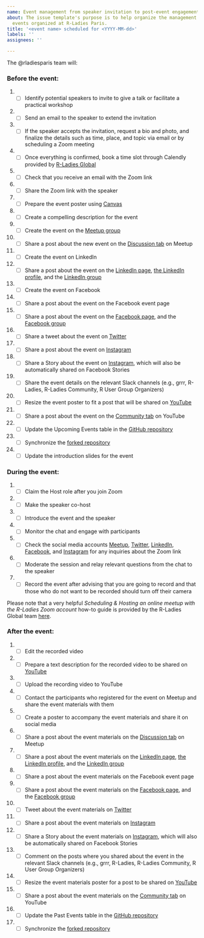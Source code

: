 ```yaml
---
name: Event management from speaker invitation to post-event engagement
about: The issue template's purpose is to help organize the management of the new
  events organized at R-Ladies Paris.
title: '<event name> scheduled for <YYYY-MM-dd>'
labels: ''
assignees: ''

---
```


The @rladiesparis team will:

### Before the event:

1. -  [ ] Identify potential speakers to invite to give a talk or facilitate a practical workshop
2. -  [ ] Send an email to the speaker to extend the invitation
3. -  [ ] If the speaker accepts the invitation, request a bio and photo, and finalize the details such as time, place, and topic via email or by scheduling a Zoom meeting
4. -  [ ] Once everything is confirmed, book a time slot through Calendly provided by [R-Ladies Global](https://rladies.org/)
5. -  [ ] Check that you receive an email with the Zoom link
6. -  [ ] Share the Zoom link with the speaker
7. -  [ ] Prepare the event poster using [Canvas](https://www.canva.com/)
8. -  [ ] Create a compelling description for the event
9. -  [ ] Create the event on the [Meetup group](https://www.meetup.com/rladies-paris/)
10. -  [ ] Share a post about the new event on the [Discussion tab](https://www.meetup.com/rladies-paris/discussions/) on Meetup
11. -  [ ] Create the event on LinkedIn
12. -  [ ] Share a post about the event on the [LinkedIn page](https://www.linkedin.com/company/r-ladies-paris/), [the LinkedIn profile](https://www.linkedin.com/in/r-ladies-paris/), and the [LinkedIn group](https://www.linkedin.com/groups/12684923/)
13. -  [ ] Create the event on Facebook
14. -  [ ] Share a post about the event on the Facebook event page
15. -  [ ] Share a post about the event on the [Facebook page](https://fb.me/RLadiesParis), and the [Facebook group](https://www.facebook.com/groups/1771828013098557)
16. -  [ ] Share a tweet about the event on [Twitter](https://twitter.com/RLadiesParis)
17. -  [ ] Share a post about the event on [Instagram](https://www.instagram.com/rladiesparis/)
18. -  [ ] Share a Story about the event on [Instagram](https://www.instagram.com/rladiesparis/), which will also be automatically shared on Facebook Stories
19. -  [ ] Share the event details on the relevant Slack channels (e.g., grrr, R-Ladies, R-Ladies Community, R User Group Organizers)
20. -  [ ] Resize the event poster to fit a post that will be shared on [YouTube](https://www.youtube.com/@rladiesparis/videos)
21. -  [ ] Share a post about the event on the [Community tab](https://www.youtube.com/@rladiesparis/community) on YouTube
22. -  [ ] Update the Upcoming Events table in the [GitHub repository](https://github.com/rladiesparis/Meetups-materials)
23. -  [ ] Synchronize the [forked repository](https://github.com/R-Ladies-Paris/Meetups-materials)
24. -  [ ] Update the introduction slides for the event

### During the event:

1. - [ ] Claim the Host role after you join Zoom
2. - [ ] Make the speaker co-host
3. - [ ] Introduce the event and the speaker
4. - [ ] Monitor the chat and engage with participants
5. - [ ] Check the social media accounts [Meetup](https://www.meetup.com/rladies-paris/), [Twitter](https://twitter.com/RLadiesParis), [LinkedIn](https://www.linkedin.com/company/r-ladies-paris/), [Facebook](https://fb.me/RLadiesParis), and [Instagram](https://www.instagram.com/rladiesparis/) for any inquiries about the Zoom link
6. - [ ] Moderate the session and relay relevant questions from the chat to the speaker
7. - [ ] Record the event after advising that you are going to record and that those who do not want to be recorded should turn off their camera

Please note that a very helpful _Scheduling & Hosting an online meetup with the R-Ladies Zoom account_ how-to guide is provided by the R-Ladies Global team [here](https://guide.rladies.org/organization/events/online/).
  
### After the event:

1. - [ ] Edit the recorded video
2. - [ ] Prepare a text description for the recorded video to be shared on [YouTube](https://www.youtube.com/@rladiesparis/videos)
3. - [ ] Upload the recording video to YouTube
4. - [ ] Contact the participants who registered for the event on Meetup and share the event materials with them
5. - [ ] Create a poster to accompany the event materials and share it on social media
6. - [ ] Share a post about the event materials on the [Discussion tab](https://www.meetup.com/rladies-paris/discussions/) on Meetup
7. - [ ] Share a post about the event materials on the [LinkedIn page](https://www.linkedin.com/company/r-ladies-paris/), [the LinkedIn profile](https://www.linkedin.com/in/r-ladies-paris/), and the [LinkedIn group](https://www.linkedin.com/groups/12684923/)
8. - [ ] Share a post about the event materials on the Facebook event page
9. - [ ] Share a post about the event materials on the [Facebook page](https://fb.me/RLadiesParis), and the [Facebook group](https://www.facebook.com/groups/1771828013098557)
10. - [ ] Tweet about the event materials on [Twitter](https://twitter.com/RLadiesParis)
11. - [ ] Share a post about the event materials on [Instagram](https://www.instagram.com/rladiesparis/) 
12. - [ ] Share a Story about the event materials on [Instagram](https://www.instagram.com/rladiesparis/), which will also be automatically shared on Facebook Stories
13. - [ ] Comment on the posts where you shared about the event in the relevant Slack channels (e.g., grrr, R-Ladies, R-Ladies Community, R User Group Organizers)
14. - [ ] Resize the event materials poster for a post to be shared on [YouTube](https://www.youtube.com/@rladiesparis/videos)
15. - [ ] Share a post about the event materials on the [Community tab](https://www.youtube.com/@rladiesparis/community)  on YouTube
16. - [ ] Update the Past Events table in the [GitHub repository](https://github.com/rladiesparis/Meetups-materials)
17. - [ ] Synchronize the [forked repository](https://github.com/R-Ladies-Paris/Meetups-materials)
